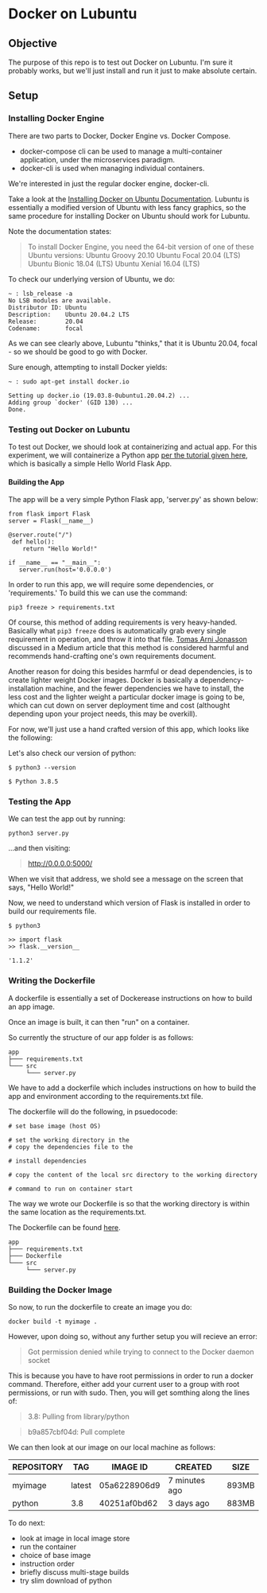 # Docker on Lubuntu

## Objective

The purpose of this repo is to test out Docker on Lubuntu.  I'm sure it probably works, but we'll just install and run it just to make absolute certain.

## Setup

### Installing Docker Engine

There are two parts to Docker, Docker Engine vs. Docker Compose.

* docker-compose cli can be used to manage a multi-container application, under the microservices paradigm.
* docker-cli is used when managing individual containers.

We're interested in just the regular docker engine, docker-cli.

Take a look at the [Installing Docker on Ubuntu Documentation](https://docs.docker.com/engine/install/ubuntu/).  Lubuntu is essentially a modified version of Ubuntu with less fancy graphics, so the same procedure for installing Docker on Ubuntu should work for Lubuntu.

Note the documentation states:

> To install Docker Engine, you need the 64-bit version of one of these Ubuntu versions:
>    Ubuntu Groovy 20.10
>    Ubuntu Focal 20.04 (LTS)
>    Ubuntu Bionic 18.04 (LTS)
>    Ubuntu Xenial 16.04 (LTS)

To check our underlying version of Ubuntu, we do:

```
~ : lsb_release -a
No LSB modules are available.
Distributor ID: Ubuntu
Description:    Ubuntu 20.04.2 LTS
Release:        20.04
Codename:       focal
```

As we can see clearly above, Lubuntu "thinks," that it is Ubuntu 20.04, focal - so we should be good to go with Docker.

Sure enough, attempting to install Docker yields:

```
~ : sudo apt-get install docker.io 

Setting up docker.io (19.03.8-0ubuntu1.20.04.2) ...                        
Adding group `docker' (GID 130) ...                                        
Done. 

```

### Testing out Docker on Lubuntu

To test out Docker, we should look at containerizing and actual app. For this experiment, we will containerize a Python app [per the tutorial given here](https://www.docker.com/blog/containerized-python-development-part-1/), which is basically a simple Hello World Flask App.

#### Building the App

The app will be a very simple Python Flask app, 'server.py' as shown below:

```
from flask import Flask
server = Flask(__name__)

@server.route("/")
 def hello():
    return "Hello World!"

if __name__ == "__main__":
   server.run(host='0.0.0.0') 

```

In order to run this app, we will require some dependencies, or 'requirements.'  To build this we can use the command:

```
pip3 freeze > requirements.txt
```

Of course, this method of adding requirements is very heavy-handed.  Basically what ```pip3 freeze``` does is automatically grab every single requirement in operation, and throw it into that file.  [Tomas Arni Jonasson](https://medium.com/@tomagee/pip-freeze-requirements-txt-considered-harmful-f0bce66cf895) discussed in a Medium article that this method is considered harmful and recommends hand-crafting one's own requirements document.

Another reason for doing this besides harmful or dead dependencies, is to create lighter weight Docker images. Docker is basically a dependency-installation machine, and the fewer dependencies we have to install, the less cost and the lighter weight a particular docker image is going to be, which can cut down on server deployment time and cost (althought depending upon your project needs, this may be overkill).

For now, we'll just use a hand crafted version of this app, which looks like the following:


Let's also check our version of python:

```
$ python3 --version

$ Python 3.8.5
```

### Testing the App

We can test the app out by running:

```
python3 server.py
```

...and then visiting:

> http://0.0.0.0:5000/

When we visit that address, we shold see a message on the screen that says, "Hello World!"

Now, we need to understand which version of Flask is installed in order to build our requirements file.

```
$ python3

>> import flask
>> flask.__version__
                                             
'1.1.2'        

```

### Writing the Dockerfile

A dockerfile is essentially a set of Dockerease instructions on how to build an app image.

Once an image is built, it can then "run" on a container.

So currently the structure of our app folder is as follows:

```
app
├─── requirements.txt
└─── src
     └─── server.py
```

We have to add a dockerfile which includes instructions on how to build the app and environment according to the requirements.txt file.

The dockerfile will do the following, in psuedocode:

```
# set base image (host OS)

# set the working directory in the 
# copy the dependencies file to the 

# install dependencies

# copy the content of the local src directory to the working directory

# command to run on container start

```

The way we wrote our Dockerfile is so that the working directory is within the same location as the requirements.txt.

The Dockerfile can be found [here](/app/Dockerfile).

```
app
├─── requirements.txt
├─── Dockerfile
└─── src
     └─── server.py
```


### Building the Docker Image

So now, to run the dockerfile to create an image you do:

```
docker build -t myimage .
```

However, upon doing so, without any further setup you will recieve an error:

> Got permission denied while trying to connect to the Docker daemon socket

This is because you have to have root permissions in order to run a docker command.  Therefore, either add your current user to a group with root permissions, or run with sudo.  Then, you will get somthing along the lines of:

> 3.8: Pulling from library/python

> b9a857cbf04d: Pull complete   

We can then look at our image on our local machine as follows:

| REPOSITORY | TAG    | IMAGE ID     | CREATED       | SIZE  |
|------------|--------|--------------|---------------|-------|
| myimage    | latest | 05a6228906d9 | 7 minutes ago | 893MB |
| python     | 3.8    | 40251af0bd62 | 3 days ago    | 883MB |





To do next:



* look at image in local image store
* run the container
* choice of base image
* instruction order
* briefly discuss multi-stage builds
* try slim download of python